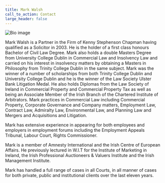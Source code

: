 ```yaml
---
title: Mark Walsh
call_to_action: Contact
large_header: false
---
```


![Bio image](/uploads/marksm.jpg)

Mark Walsh is a Partner in the Firm of Kenny Stephenson Chapman having qualified as a Solicitor in 2003. He is the holder of a first class honours Bachelor of Civil Law Degree.  Mark also holds a double Masters Degree from University College Dublin in Commercial Law and Insolvency Law and carried on his interest in insolvency matters by obtaining a Masters in Philosophy from Trinity College Dublin in the same subject.   Mark was the winner of a number of scholarships from both Trinity College Dublin and University College Dublin and he is the winner of the Law Society Ulster Bank Litigation Medal.   He also holds Diplomas from the Law Society of Ireland in Commercial Property and Commercial Property Tax as well as being an Associate Member of the Irish Branch of the Chartered Institute of Arbitrators. Mark practices in Commercial Law including Commercial Property, Corporate Governance and Company matters, Employment Law, Contract Law, Admiralty Law, Environmental Law, and Planning Law and Mergers and Acquisitions and Litigation. 

Mark has extensive experience in appearing for both employees and employers in employment forums including the Employment Appeals Tribunal, Labour Court, Rights Commissioner.

Mark is a member of Amnesty International and the Irish Centre of European Affairs.   He previously lectured in W.I.T for the Institute of Marketing in Ireland, the Irish Professional Auctioneers & Valuers Institute and the Irish Management Institute.

Mark has handled a full range of cases in all Courts, in all manner of cases for both private, public and institutional clients over the last eleven years.




